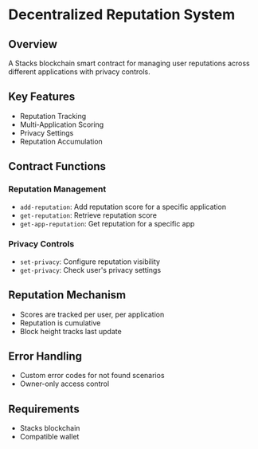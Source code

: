 # Decentralized Reputation System

## Overview
A Stacks blockchain smart contract for managing user reputations across different applications with privacy controls.

## Key Features
- Reputation Tracking
- Multi-Application Scoring
- Privacy Settings
- Reputation Accumulation

## Contract Functions

### Reputation Management
- `add-reputation`: Add reputation score for a specific application
- `get-reputation`: Retrieve reputation score
- `get-app-reputation`: Get reputation for a specific app

### Privacy Controls
- `set-privacy`: Configure reputation visibility
- `get-privacy`: Check user's privacy settings

## Reputation Mechanism
- Scores are tracked per user, per application
- Reputation is cumulative
- Block height tracks last update

## Error Handling
- Custom error codes for not found scenarios
- Owner-only access control

## Requirements
- Stacks blockchain
- Compatible wallet
